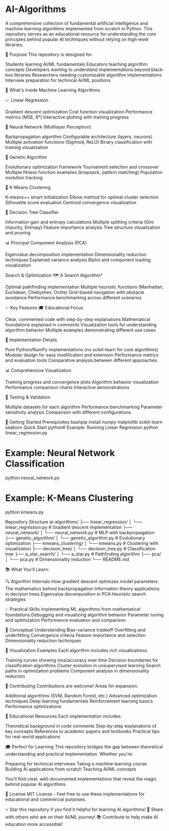 # AI-Algorithms
A comprehensive collection of fundamental artificial intelligence and machine learning algorithms implemented from scratch in Python. This repository serves as an educational resource for understanding the core principles behind popular AI techniques without relying on high-level libraries.

🎯 Purpose
This repository is designed for:

Students learning AI/ML fundamentals
Educators teaching algorithm concepts
Developers wanting to understand implementations beyond black-box libraries
Researchers needing customizable algorithm implementations
Interview preparation for technical AI/ML positions

🔬 What's Inside
Machine Learning Algorithms

📈 Linear Regression

Gradient descent optimization
Cost function visualization
Performance metrics (MSE, R²)
Interactive plotting with training progress

🧠 Neural Network (Multilayer Perceptron)

Backpropagation algorithm
Configurable architecture (layers, neurons)
Multiple activation functions (Sigmoid, ReLU)
Binary classification with training visualization

🧬 Genetic Algorithm

Evolutionary optimization framework
Tournament selection and crossover
Multiple fitness function examples (knapsack, pattern matching)
Population evolution tracking

🎯 K-Means Clustering

K-means++ smart initialization
Elbow method for optimal cluster selection
Silhouette score evaluation
Centroid convergence visualization

🌳 Decision Tree Classifier

Information gain and entropy calculations
Multiple splitting criteria (Gini impurity, Entropy)
Feature importance analysis
Tree structure visualization and pruning

📊 Principal Component Analysis (PCA)

Eigenvalue decomposition implementation
Dimensionality reduction techniques
Explained variance analysis
Biplot and component loading visualization

Search & Optimization
🗺️ A Search Algorithm*

Optimal pathfinding implementation
Multiple heuristic functions (Manhattan, Euclidean, Chebyshev, Octile)
Grid-based navigation with obstacle avoidance
Performance benchmarking across different scenarios

✨ Key Features
🎓 Educational Focus

Clear, commented code with step-by-step explanations
Mathematical foundations explained in comments
Visualization tools for understanding algorithm behavior
Multiple examples demonstrating different use cases

🔧 Implementation Details

Pure Python/NumPy implementations (no scikit-learn for core algorithms)
Modular design for easy modification and extension
Performance metrics and evaluation tools
Comparative analysis between different approaches

📊 Comprehensive Visualization

Training progress and convergence plots
Algorithm behavior visualization
Performance comparison charts
Interactive demonstrations

🧪 Testing & Validation

Multiple datasets for each algorithm
Performance benchmarking
Parameter sensitivity analysis
Comparison with different configurations

🚀 Getting Started
Prerequisites
bashpip install numpy matplotlib scikit-learn seaborn
Quick Start
python# Example: Running Linear Regression
python linear_regression.py

# Example: Neural Network Classification
python neural_network.py

# Example: K-Means Clustering
python kmeans.py

Repository Structure
ai-algorithms/
├── linear_regression/
│   └── linear_regression.py          # Gradient descent implementation
├── neural_network/
│   └── neural_network.py             # MLP with backpropagation
├── genetic_algorithm/
│   └── genetic_algorithm.py          # Evolutionary optimization
├── kmeans_clustering/
│   └── kmeans.py                     # Clustering with visualization
├── decision_tree/
│   └── decision_tree.py              # Classification tree
├── a_star_search/
│   └── a_star.py                     # Pathfinding algorithm
├── pca/
│   └── pca.py                        # Dimensionality reduction
└── README.md

📚 What You'll Learn:

🔍 Algorithm Internals
How gradient descent optimizes model parameters
The mathematics behind backpropagation
Information theory applications in decision trees
Eigenvalue decomposition in PCA
Heuristic search strategies

💡 Practical Skills
Implementing ML algorithms from mathematical foundations
Debugging and visualizing algorithm behavior
Parameter tuning and optimization
Performance evaluation and comparison

🎯 Conceptual Understanding
Bias-variance tradeoff
Overfitting and underfitting
Convergence criteria
Feature importance and selection
Dimensionality reduction techniques

🎨 Visualization Examples
Each algorithm includes rich visualizations:

Training curves showing loss/accuracy over time
Decision boundaries for classification algorithms
Cluster evolution in unsupervised learning
Search paths in optimization problems
Component analysis in dimensionality reduction

🤝 Contributing
Contributions are welcome! Areas for expansion:

Additional algorithms (SVM, Random Forest, etc.)
Advanced optimization techniques
Deep learning fundamentals
Reinforcement learning basics
Performance optimizations

📖 Educational Resources
Each implementation includes:

Theoretical background in code comments
Step-by-step explanations of key concepts
References to academic papers and textbooks
Practical tips for real-world applications

🎓 Perfect for Learning
This repository bridges the gap between theoretical understanding and practical implementation. Whether you're:

Preparing for technical interviews
Taking a machine learning course
Building AI applications from scratch
Teaching AI/ML concepts

You'll find clear, well-documented implementations that reveal the magic behind popular AI algorithms.

📜 License
MIT License - Feel free to use these implementations for educational and commercial purposes.

⭐ Star this repository if you find it helpful for learning AI algorithms!
🔗 Share with others who are on their AI/ML journey!
📚 Contribute to help make AI education more accessible!
